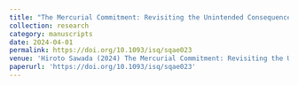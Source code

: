 ```yaml
---
title: "The Mercurial Commitment: Revisiting the Unintended Consequences of Military Humanitarian Intervention and Anti-atrocity Norms"
collection: research
category: manuscripts
date: 2024-04-01
permalink: https://doi.org/10.1093/isq/sqae023
venue: 'Hiroto Sawada (2024) The Mercurial Commitment: Revisiting the Unintended Consequences of Military Humanitarian Intervention and Anti-atrocity Norms. International Studies Qarterly'
paperurl: 'https://doi.org/10.1093/isq/sqae023'
---
```


